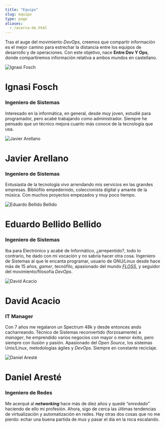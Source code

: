 ```yaml
---
title: "Equipo"
slug: equipo
type: page
aliases:
  - /acerca-de.html
---
```


Tras el auge del movimiento <i>DevOps</i>, creemos que compartir información es el
mejor camino para estrechar la distancia entre los equipos de desarrollo y de
operaciones. Con este objetivo, nace **Entre Dev Y Ops**, donde compartiremos
información relativa a ambos mundos en castellano.

<div class="author-card">
  <div class="card">
    <div class="first-info">
      <img alt="Ignasi Fosch"
      src="http://www.gravatar.com/avatar/e7f565896cf71da9e729238d331291c0?size=250"/>
      <div class="profile">
        <h1>Ignasi Fosch</h1>
        <h3>Ingeniero de Sistemas</h3>
        <p class="bio">Interesado en la informática, en general, desde muy joven,
    estudié para programador, pero acabé trabajando como administrador. Siempre
    he pensado que un técnico mejora cuanto más conoce de la tecnología que
    usa.</p>
      </div>
    </div>
    <div class="social-profiles">
        <a href="https://twitter.com/ifosch"><i class="fa fa-twitter"></i></a>
        <a href="https://github.com/natx"><i class="fa fa-github"></i></a>
        <a href="https://linkedin.com/in/ifosch"><i class="fa fa-linkedin"></i></a>
    </div>
  </div>
</div>

<div class="author-card">
  <div class="card">
    <div class="first-info">
      <img alt="Javier Arellano"
  src="http://www.gravatar.com/avatar/648f1abd185afa17ed1aed56bfc5e6df?size=250"/>
      <div class="profile">
        <h1>Javier Arellano</h1>
        <h3>Ingeniero de Sistemas</h3>
        <p class="bio">Entusiasta de la tecnología vivo arrendando mis
  servicios en las grandes empresas. Bibliófilo empedernido, coleccionista
  digital y amante de la música. Con muchos proyectos empezados y muy poco
  tiempo.</p>
      </div>
    </div>
    <div class="social-profiles">
        <a href="https://jare.es"><i class="fa fa-globe"></i></a>
        <a href="https://twitter.com/xarellano"><i class="fa fa-twitter"></i></a>
        <a href="https://github.com/jare"><i class="fa fa-github"></i></a>
        <a href="https://linkedin.com/in/xarellano"><i class="fa fa-linkedin"></i></a>
    </div>
  </div>
</div>

<div class="author-card">
  <div class="card">
    <div class="first-info">
      <img alt="Eduardo Bellido Bellido"
      src="http://www.gravatar.com/avatar/20c481cbb757159a75570c3e80b4314e?size=250"/>
      <div class="profile">
        <h1>Eduardo Bellido Bellido</h1>
        <h3>Ingeniero de Sistemas</h3>
        <p class="bio">Iba para Electrónico y acabé de Informático,
        ¿arrepentido?, todo lo contrario, he dado con mi vocación y no sabría
        hacer otra cosa. Ingeniero de Sistemas al que le encanta programar,
        usuario de GNU/Linux desde hace más de 15 años, <i>gamer</i>, tecnófilo,
        apasionado del mundo <i><acronym title="Free/Libre and Open Source Software">FLOSS</acronym></i>,
        y seguidor del movimiento/filosofía <i>DevOps</i>.</p>
      </div>
    </div>
    <div class="social-profiles">
        <a href="http://edubxb.net"><i class="fa fa-globe"></i></a>
        <a href="https://twitter.com/edu2b"><i class="fa fa-twitter"></i></a>
        <a href="https://github.com/edubxb"><i class="fa fa-github"></i></a>
        <a href="https://linkedin.com/in/edubxb"><i class="fa fa-linkedin"></i></a>
    </div>
  </div>
</div>

<div class="author-card">
  <div class="card">
    <div class="first-info">
    <img alt="David Acacio"
    src="https://www.gravatar.com/avatar/a4906de70aaed95d209697943bcdf8a2?size=250"/>
      <div class="profile">
        <h1>David Acacio</h1>
        <h3>IT Manager</h3>
        <p class="bio">Con 7 años me regalaron un Spectrum 48k y desde entonces
        ando cacharreando. Técnico de Sistemas reconvertido (forzosamente) a
        <i>manager</i>, he emprendido varios negocios con mayor o menor éxito,
        pero siempre con ilusión y pasión. Apasionado del <i>Open Source</i>, los
        sistemas Unix/Linux, metodologías ágiles y <i>DevOps</i>. Siempre en constante
        reciclaje.</p>
      </div>
    </div>
    <div class="social-profiles">
        <a href="http://acacio.cat"><i class="fa fa-globe"></i></a>
        <a href="https://twitter.com/david_acacio"><i class="fa fa-twitter"></i></a>
        <a href="https://github.com/dacacioa"><i class="fa fa-github"></i></a>
        <a href="https://linkedin.com/in/davidacacio"><i class="fa fa-linkedin"></i></a>
    </div>
  </div>
</div>

<div class="author-card">
  <div class="card">
    <div class="first-info">
      <img alt="Daniel Aresté"
      src="http://www.gravatar.com/avatar/8c586484c77e7bfee00946aeec35b66f?size=250"/>
      <div class="profile">
        <h1>Daniel Aresté</h1>
        <h3>Ingeniero de Redes</h3>
        <p class="bio"> Me acerqué al <i><b>networking</b></i> hace más de diez años y
        quedé <i>“enredado”</i> haciendo de ello mi profesión. Ahora, sigo de
        cerca las últimas tendencias de virtualización y automatización en
        redes. Hay otras dos cosas que no me pierdo: echar una buena partida de
        mus y pasar el día en la roca escalando. </p>
      </div>
    </div>
    <div class="social-profiles">
        <a href="https://twitter.com/dareste"><i class="fa fa-twitter"></i></a>
        <a href="https://github.com/dareste"><i class="fa fa-github"></i></a>
        <a href="https://linkedin.com/in/dareste"><i class="fa fa-linkedin"></i></a>
    </div>
  </div>
</div>
